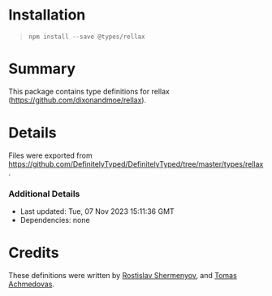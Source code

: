 # Installation
> `npm install --save @types/rellax`

# Summary
This package contains type definitions for rellax (https://github.com/dixonandmoe/rellax).

# Details
Files were exported from https://github.com/DefinitelyTyped/DefinitelyTyped/tree/master/types/rellax.

### Additional Details
 * Last updated: Tue, 07 Nov 2023 15:11:36 GMT
 * Dependencies: none

# Credits
These definitions were written by [Rostislav Shermenyov](https://github.com/shermendev), and [Tomas Achmedovas](https://github.com/minvs1).
